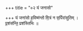 +++
title = "०२ यं जनासो"

+++
यं जना॑सो ह॒विष्म॑न्तो मि॒त्रं न स॒र्पिरा॑सुतिम् ।  
प्र॒शंस॑न्ति॒ प्रश॑स्तिभिः ॥